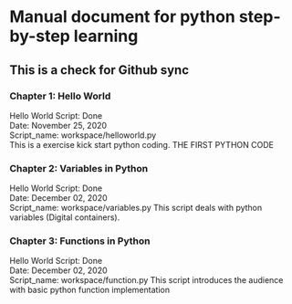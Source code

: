 
# Manual document for python step-by-step learning

## This is a check for Github sync

### Chapter 1: Hello World
Hello World Script: Done \
Date: November 25, 2020 \
Script_name: workspace/helloworld.py \
This is a exercise kick start python coding. THE FIRST PYTHON CODE

### Chapter 2: Variables in Python
Hello World Script: Done \
Date: December 02, 2020 \
Script_name: workspace/variables.py
This script deals with python variables (Digital containers).

### Chapter 3: Functions in Python
Hello World Script: Done \
Date: December 02, 2020 \
Script_name: workspace/function.py
This script introduces the audience with basic python function implementation 

